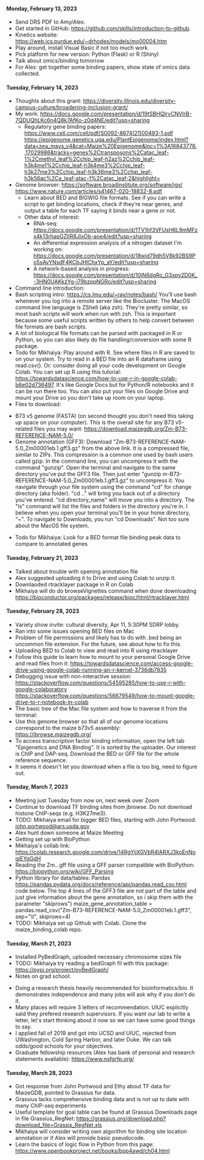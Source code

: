 #### Monday, February 13, 2023
- Send DRS PDF to Amy/Alex.
- Get started in GitHub: https://github.com/skills/introduction-to-github. 
- Kinetics website: https://web.ics.purdue.edu/~drhodes/models/mo00004.htm
- Play around, install Visual Basic if not too much work.
- Pick platform for new version: Python (Flask) or R (Shiny)
- Talk about omics/binding tomorrow
- For Alex: get together some binding papers, show state of omics data collected.

#### Tuesday, February 14, 2023
- Thoughts about this grant: https://diversity.illinois.edu/diversity-campus-culture/broadening-inclusion-grant/
- My work: https://docs.google.com/presentation/d/19tSBHQIrvCNVIrB-7QDUQhLKc6n4Q8k7AfKo-z0d4NE/edit?usp=sharing
    - Regulatory gene binding papers:
        https://www.cell.com/cell/pdf/S0092-8674(21)00493-1.pdf
        https://epigenome.genetics.uga.edu/PlantEpigenome/index.html?data=zea_mays_v4&cat=Maize%20Epigenome&loc=1%3A16843778..17029986&tracks=genes%2Ctransposons%2Catac_leaf-1%2Cmethyl_leaf%2Cchip_leaf-h2az%2Cchip_leaf-h3k4me1%2Cchip_leaf-h3k4me3%2Cchip_leaf-h3k27me3%2Cchip_leaf-h3k36me3%2Cchip_leaf-h3k56ac%2Ca_leaf-atac-1%2Catac_leaf-2&highlight=
- Genome browser: https://software.broadinstitute.org/software/igv/
	https://www.nature.com/articles/s41467-020-18832-8.pdf
    - Learn about BED and BIGWIG file formats. See if you can write a script to get binding locations, check if they’re near genes, and output a table for each TF saying it binds near a gene or not. 
    - Other data of interest:
        - RNA-seq: https://docs.google.com/presentation/d/1TV1hf3VFUsH6L9mMFzx4k13rhapGZIIR8JlxOb-aoe4/edit?usp=sharing
        - An differential expression analysis of a nitrogen dataset I'm working on: https://docs.google.com/presentation/d/18wid79dh5V8k92BS9Po5sAvYNsdF4KCbJHlChxYp_aY/edit?usp=sharing
        - A network-based analysis in progress: https://docs.google.com/presentation/d/10iN6dgRo_G3xpv2D0K_-3HN0UAKkzYg-i79bzppNGRo/edit?usp=sharing
- Command line introduction: 
- Bash scripting intro: https://cs.lmu.edu/~ray/notes/bash/
You'll use bash whenever you log into a remote server like the Biocluster. 
The MacOS command line language is ZShell (aka zsh). They're pretty similar, so most bash scripts will work when run with zsh. This is important because some useful scripts written by others to help convert between file formats are bash scripts. 
- A lot of biological file formats can be parsed with packaged in R or Python, so you can also likely do file handling/conversion with some R package. 
- Todo for Mikhaiya: Play around with R. See where files in R are saved to on your system. Try to read in a BED file into an R dataframe using read.csv().
Or: consider doing all your code development on Google Colab. You can set up R using this tutorial: https://towardsdatascience.com/how-to-use-r-in-google-colab-b6e02d736497. It's like Google Docs but for Python/R notebooks and it can be run there too. You can also put your files on Google Drive and mount your Drive so you don't take up room on your laptop.
- Files to download:
* B73 v5 genome (FASTA) (on second thought you don't need this taking up space on your computer). This is the overall site for any B73 v5-related files you may want: https://download.maizegdb.org/Zm-B73-REFERENCE-NAM-5.0/
* Genome annotation (GFF3): Download "Zm-B73-REFERENCE-NAM-5.0_Zm00001eb.1.gff3.gz" from the above link. It is a compressed file, similar to ZIPs. This compression is a common one used by bash users called gzip. In the command line, you can uncompress it with the command "gunzip". Open the terminal and navigate to the same directory you've put the GFF3 file. Then just enter "gunzip m-B73-REFERENCE-NAM-5.0_Zm00001eb.1.gff3.gz" to uncompress it. You navigate through your file system using the command "cd" for change directory (aka folder). "cd .." will bring you back out of a directory you've entered. "cd directory_name" will move you into a directory. The "ls" command will list the files and folders in the directory you're in. I believe when you open your terminal you'll be in your home directory, "~". To navigate to Downloads, you run "cd Downloads". Not too sure about the MacOS file system.
- Todo for Mikhaiya: Look for a BED format file binding peak data to compare to annotated genes

#### Tuesday, February 21, 2023
- Talked about trouble with opening annotation file
- Alex suggested uploading it to Drive and using Colab to unzip it.
- Downlaoded rtracklayer package in R on Colab
- Mikhaiya will do do browseVignettes command when done downloading
https://bioconductor.org/packages/release/bioc/html/rtracklayer.html
#### Tuesday, February 28, 2023
- Variety show invite: cultural diversity, Apr 11, 5:30PM SDRP lobby.
- Ran into some issues opening BED files on Mac
- Problem of file permissions and likely has to do with .bed being an uncommon file extension. For the future, see about how to fix this.
- Uploading BED to Colab to view and read into R using rtracklayer
- Follow this guide to learn how to mount to your personal Google Drive and read files from it: https://towardsdatascience.com/access-google-drive-using-google-colab-running-an-r-kernel-3736db7835
- Debugging issue with non-interactive session: https://stackoverflow.com/questions/54595285/how-to-use-r-with-google-colaboratory
https://stackoverflow.com/questions/56679549/how-to-mount-google-drive-to-r-notebook-in-colab
- The basic tree of the Mac file system and how to traverse it from the terminal:
- Use this genome browser so that all of our genome locations correspond to the maize b73v5 assembly: https://jbrowse.maizegdb.org/
- To access transcription factor binding information, open the left tab "Epigenetics and DNA Binding". It is sorted by the uploader. Our interest is ChIP and DAP-seq. Download the BED or GFF file for the whole reference sequence.
- It seems it doesn't let you download when a file is too big, need to figure out.
#### Tuesday, March 7, 2023
- Meeting just Tuesday from now on, next week over Zoom
- Continue to download TF binding sites from jbrowse. Do not download histone ChIP-seqs (e.g. H3K27me3). 
- TODO: Mikhaiya email for bigger BED files, starting with John Portwood. 
john.portwood@ars.usda.gov 
- Alex hunt down someone at Maize Meeting
- Getting set up with BioPython
- Mikhaiya's collab link: https://colab.research.google.com/drive/14RgYijXGVbR4IARXJ3koEnNoqjEYqGdH
- Reading the Zm...gff file using a GFF parser compatible with BioPython: https://biopython.org/wiki/GFF_Parsing
- Python library for data/tables: Pandas https://pandas.pydata.org/docs/reference/api/pandas.read_csv.html code below. The top 4 lines of the GFF3 file are not part of the table and just give information about the gene annotation, so i skip them with the parameter "skiprows")
maize_gene_annotation_table = pandas.read_csv("Zm-B73-REFERENCE-NAM-5.0_Zm00001eb.1.gff3", sep="\t", skiprows=4)
- TODO: Mikhaiya set up Github with Colab. Clone the maize_binding_colab repo. 
#### Tuesday, March 21, 2023
- Installed PyBedGraph, uploaded necessary chromosome sizes file
- TODO: Mikhaiya try reading a bedGraph fil with this package: https://pypi.org/project/pyBedGraph/
- Notes on grad school:
* Doing a research thesis heavily recommended for bioinformatics/bio. It demonstrates independence and many jobs will ask why if you don't do it.
* Many places will require 3 letters of recommendation. UIUC explicitly said they prefered research supervisors. If you want our lab to write a letter, let's start thinking about it now so we can have some good things to say.
* I applied fall of 2019 and got into UCSD and UIUC, rejected from UWashington, Cold Spring Harbor, and later Duke. We can talk odds/good schools for your objectives.
* Graduate fellowship resources (Alex has bank of personal and research statements available): https://www.nsfgrfp.org/

#### Tuesday, March 28, 2023
- Got response from John Portwood and Ethy about TF data for MaizeGDB, pointed to Grassius for data.
- Grassius lacks comprehensive binding data and is not up to date with many ChIP-seq experiments
- Useful template for goal table can be found at Grassius Downloads page in file Grassius_RegNet: https://grassius.org/download.php?download_file=Grassis_RegNet.xls
- Mikhaiya will consider writing own algorithm for binding site location annotation or if Alex will provide basic pseudocode.
- Learn the basics of logic flow in Python from this page: https://www.openbookproject.net/books/bpp4awd/ch04.html
